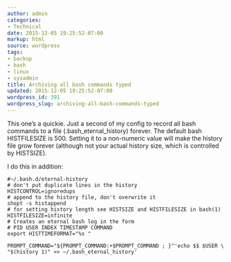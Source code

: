 ```yaml
---
author: admin
categories:
- Technical
date: 2015-12-05 19:25:52-07:00
markup: html
source: wordpress
tags:
- backup
- bash
- linux
- sysadmin
title: Archiving all bash commands typed
updated: 2015-12-05 19:25:52-07:00
wordpress_id: 391
wordpress_slug: archiving-all-bash-commands-typed
---
```

This one’s a quickie. Just a second of my config to record all bash commands to a file (.bash\_eternal\_history) forever. The default bash HISTFILESIZE is 500. Setting it to a non-numeric value will make the history file grow forever (although not your actual history size, which is controlled by HISTSIZE).

I do this in addition:

```
#~/.bash.d/eternal-history
# don't put duplicate lines in the history
HISTCONTROL=ignoredups
# append to the history file, don't overwrite it
shopt -s histappend
# for setting history length see HISTSIZE and HISTFILESIZE in bash(1)
HISTFILESIZE=infinite
# Creates an eternal bash log in the form
# PID USER INDEX TIMESTAMP COMMAND
export HISTTIMEFORMAT="%s "

PROMPT_COMMAND="${PROMPT_COMMAND:+$PROMPT_COMMAND ; }"'echo $$ $USER \
"$(history 1)" >> ~/.bash_eternal_history'
```
